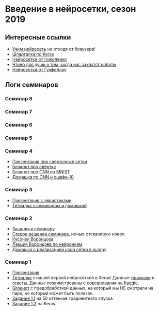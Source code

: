 # Введение в нейросетки, сезон 2019

## Интересные ссылки

* [Учим нейросеть](https://playground.tensorflow.org) не отходя от браузера!
* [Шпаргалка по Keras](https://github.com/FUlyankin/neural_networks/blob/master/HSE_2018/sem_2/Keras_Cheat_Sheet_Python.pdf)
* [Нейросетки от Николенко](https://yadi.sk/i/EIL8nVcLCzR80g)
* [Чтиво для души о том, когда нас захватят роботы](https://yadi.sk/i/zYNv-pLMYLZXfQ)
* [Нейросетки от Гудфедлоу](https://yadi.sk/i/NZIdukL2tpufBA)

## Логи семинаров


### Семинар 8 

### Семинар 7

### Семинар 6

### Семинар 5

### Семинар 4
* [Презентация про свёрточные сетки](https://github.com/FUlyankin/neural_nets_hse_dpo/blob/master/sems_2019_spring/sem_4/nn_slides_4.pdf)
* [Блокнот про свёртку](https://nbviewer.jupyter.org/github/FUlyankin/neural_nets_hse_dpo/blob/master/sems_2019_spring/sem_4/1.%20Convolution.ipynb)
* [Блокнот про CNN по MNIST](https://nbviewer.jupyter.org/github/FUlyankin/neural_nets_hse_dpo/blob/master/sems_2019_spring/sem_4/2.%20CNN_MNIST_solve.ipynb)
* [Домашка по CNN и сшафк-10](https://nbviewer.jupyter.org/github/FUlyankin/neural_nets_hse_dpo/blob/master/sems_2019_spring/sem_4/3.%20Keras_CNN.ipynb)


### Семинар 3
* [Презентация с эвристиками](https://github.com/FUlyankin/neural_nets_hse_dpo/blob/master/sems_2019_spring/sem_3/nn_slides_2.pdf)
* [Тетрадка с семинаром и домашкой](https://nbviewer.jupyter.org/github/FUlyankin/neural_nets_hse_dpo/blob/master/sems_2019_spring/sem_3/2.%20tensorflow_task%20.ipynb)



### Семинар 2
* [Задания к семинару](https://github.com/FUlyankin/neural_nets_hse_dpo/blob/master/sems_2019_spring/sem_2/NN_sem.pdf)
* [Старое решенеи семинара,](https://github.com/FUlyankin/neural_nets_hse_dpo/blob/master/sems_2019_spring/sem_2/NN_sem_solution.pdf) ночью отсканирую новое
* [Кусочек Воронцова](https://github.com/FUlyankin/neural_nets_hse_dpo/blob/master/sems_2019_spring/sem_2/Нейросети_кусочек_Вороцова.pdf)
* [Лекция Воронцова по нейронкам](https://www.youtube.com/watch?v=WjwA5DqxL-c)
* [Домашка с реализацией свой сетки в numpy](https://github.com/FUlyankin/neural_nets_hse_dpo/raw/master/sems_2019_spring/sem_2/hw2_own_neural_network.zip)


### Семинар 1
* [Презентация](https://github.com/FUlyankin/neural_nets_hse_dpo/blob/master/sems_2019_spring/sem_1/nn_slides_1.pdf)
* [Тетрадка](https://nbviewer.jupyter.org/github/FUlyankin/neural_nets_hse_dpo/blob/master/sems_2019_spring/sem_1/Keras_classification_intro.ipynb) с нашей первой нейросеткой в Keras! Данные: [признаки](https://github.com/FUlyankin/neural_nets_hse_dpo/blob/master/sems_2019_spring/sem_1/X_cat.csv) и [ответы.](https://github.com/FUlyankin/neural_nets_hse_dpo/blob/master/sems_2019_spring/sem_1/y_cat.csv) Данные позаимствованы с [соревнования на Kaggle.](https://www.kaggle.com/c/shelter-animal-outcomes)
* [Блокнот](https://nbviewer.jupyter.org/github/FUlyankin/neural_nets_hse_dpo/blob/master/sems_2019_spring/sem_1/original_cats/cats_data_prep.ipynb) с предобработкой данных, на который мы НЕ смотрели на паре, но который может быть полезен.
* [Задание 1.1](https://nbviewer.jupyter.org/github/FUlyankin/neural_nets_hse_dpo/blob/master/sems_2019_spring/sem_1/Homework/hw1_part1_gradient.ipynb) на 50 оттенков градиентного спуска.
* [Задание 1.2](https://nbviewer.jupyter.org/github/FUlyankin/neural_nets_hse_dpo/blob/master/sems_2019_spring/sem_1/Homework/hw_1_part2_keras.ipynb) на Keras.
